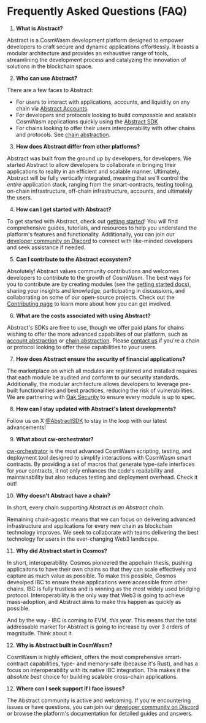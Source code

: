 # Frequently Asked Questions (FAQ)

1. **What is Abstract?**

Abstract is a CosmWasm development platform designed to empower developers to craft secure and dynamic applications
effortlessly. It boasts a modular architecture and provides an exhaustive range of tools, streamlining the development
process and catalyzing the innovation of solutions in the blockchain space.

2. **Who can use Abstract?**

There are a few faces to Abstract:

- For users to interact with applications, accounts, and liquidity on any chain via [Abstract Accounts](../3_framework/3_architecture.md).
- For developers and protocols looking to build composable and scalable CosmWasm applications quickly using the [Abstract SDK](../3_framework/1_abstract_sdk.md)
- For chains looking to offer their users interoperability with other chains and protocols. See [chain abstraction](../3_framework/2_chain_abstraction.md).

3. **How does Abstract differ from other platforms?**

Abstract was built from the ground up by developers, for developers. We started Abstract to allow developers to collaborate in bringing their applications to reality in an efficient and scalable manner. Ultimately, Abstract will be fully vertically integrated, meaning that we'll control the *entire* application stack, ranging from the smart-contracts, testing tooling, on-chain infrastructure, off-chain infrastructure, accounts, and ultimately the users.

4. **How can I get started with Abstract?**

To get started with Abstract, check out [getting started](../4_get_started/1_index.md)! You will find comprehensive
guides, tutorials, and resources to help you understand the platform's features and functionality. Additionally, you can
join our <a href="https://discord.com/invite/uch3Tq3aym" target="_blank">developer community on Discord</a> to connect
with like-minded developers and seek assistance if needed.

5. **Can I contribute to the Abstract ecosystem?**

Absolutely! Abstract values community contributions and welcomes developers to contribute to the growth of CosmWasm. The
best ways for you to contribute are by creating modules (see the [getting started docs](../4_get_started/1_index.md)),
sharing your insights and knowledge, participating in discussions, and collaborating on some of our open-source
projects. Check out the [Contributing page](../contributing.md) to learn more about how you can get involved.

6. **What are the costs associated with using Abstract?**

Abstract's SDKs are free to use, though we offer paid plans for chains wishing to offer the more advanced capabilites of our platform, such as [account abstraction](../3_framework/2_account_abstraction.md) or [chain abstraction](../3_framework/2_chain_abstraction.md). Please [contact us](../11_contact.md) if you're a chain or protocol looking to offer these capabilities to your users.

7. **How does Abstract ensure the security of financial applications?**

The marketplace on which all modules are registered and installed requires that each module be audited and conform to
our security standards. Additionally, the modular architecture allows developers to leverage pre-built functionalities
and best practices, reducing the risk of vulnerabilities. We are partnering
with <a href="https://www.oaksecurity.io/" target="_blank">Oak Security</a> to ensure every module is up to spec.

8. **How can I stay updated with Abstract's latest developments?**

Follow us on X <a href="https://x.com/AbstractSDK" target="_blank">@AbstractSDK</a> to stay in the loop with our latest advancements!

9. **What about cw-orchestrator?**

<a href="https://github.com/AbstractSDK/cw-orchestrator" target="_blank">cw-orchestrator</a> is the most advanced CosmWasm scripting,
testing, and deployment tool designed to simplify interactions with CosmWasm smart contracts. By providing a set of
macros that generate type-safe interfaces for your contracts, it not only enhances the code's readability and
maintainability but also reduces testing and deployment overhead. Check it out!

10. **Why doesn't Abstract have a chain?**

In short, every chain supporting Abstract *is an Abstract chain*.

Remaining chain-agostic means that we can focus on delivering advanced infrastructure and applications for every new chain as blockchain technology improves. We seek to collaborate with teams delivering the best technology for users in the ever-changing Web3 landscape.

11. **Why did Abstract start in Cosmos?**

In short, interoperability. Cosmos pioneered the appchain thesis, pushing applicaitons to have their own chains so that they can scale effectively and capture as much value as possible. To make this possible, Cosmos deveolped IBC to ensure these applications were accessible from other chains. IBC is fully trustless and is winning as the most widely used bridging protocol. Interoperability is the only way that Web3 is going to achieve mass-adoption, and Abstract aims to make this happen as quickly as possible.

And by the way - IBC is coming to EVM, *this year*. This means that the total addressable market for Abstract is going to increase by over 3 orders of magnitude. Think about it.

12. **Why is Abstract built in CosmWasm?**

CosmWasm is highly efficient, offers the most comprehensive smart-contract capabilities, type- and memory-safe (because it's Rust), and has a focus on interoperability with its native IBC integration. This makes it the *absolute best* choice for building scalable cross-chain applications.

12. **Where can I seek support if I face issues?**

The Abstract community is active and welcoming. If you're encountering issues or have questions, you can join our
<a href="https://discord.com/invite/uch3Tq3aym" target="_blank">developer community on Discord</a> or browse the
platform's documentation for detailed guides and answers.
